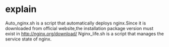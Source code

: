 # explain
Auto_nginx.sh is a script that automatically deploys nginx.Since it is downloaded from official website,the installation package version must exist in http://nginx.org/download/
Nginx_life.sh is a script that manages the service state of nginx.
